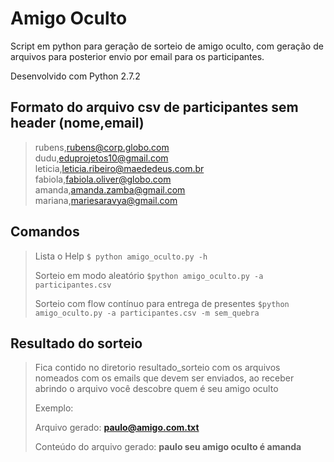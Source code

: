 # Amigo Oculto
Script em python para geração de sorteio de amigo oculto, com geração de arquivos para posterior envio por email para os participantes.

Desenvolvido com Python 2.7.2

## Formato do arquivo csv de participantes sem header (nome,email)

>rubens,rubens@corp.globo.com </br>
>dudu,eduprojetos10@gmail.com </br>
>leticia,leticia.ribeiro@maededeus.com.br </br>
>fabiola,fabiola.oliver@globo.com </br>
>amanda,amanda.zamba@gmail.com </br>
>mariana,mariesaravya@gmail.com </br>


## Comandos

>Lista o Help
>```$ python amigo_oculto.py -h```
>
>Sorteio em modo aleatório
>```$python amigo_oculto.py -a participantes.csv```
>
>Sorteio com flow contínuo para entrega de presentes
>```$python amigo_oculto.py -a participantes.csv -m sem_quebra```

## Resultado do sorteio

>Fica contido no diretorio resultado_sorteio com os arquivos nomeados com os emails que devem ser enviados, ao receber abrindo o arquivo você descobre quem é seu amigo oculto
>
>Exemplo:
>
>Arquivo gerado: **paulo@amigo.com.txt**
>
>Conteúdo do arquivo gerado:   **paulo seu amigo oculto é amanda**